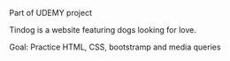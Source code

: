 Part of UDEMY project

Tindog is a website featuring dogs looking for love. 

Goal: Practice HTML, CSS, bootstramp and media queries
